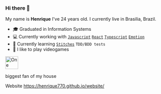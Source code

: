 ### Hi there 👋

My name is **Henrique** I've 24 years old. I currently live in Brasilia, Brazil.

- 🎓 Graduated in Information Systems
- 💻 Currently working with [`Javascript`](https://www.javascript.com/) [`React`](https://reactjs.org/) [`Typescript`](https://www.typescriptlang.org/) [`Emotion`](https://emotion.sh/docs/introduction)
- 🌱 Currently learning [`Stitches`](https://stitches.dev/)  `TDD/BDD tests`
- 👾 I like to play videogames

<a href="https://en.wikipedia.org/wiki/One_Piece">
<img height="40" src="https://thequirkyquibbler.com/wp-content/uploads/2015/06/One_Piece_Logo.png"
     alt="One piece" ></a>

biggest fan of my house

Website https://henrique770.github.io/website/

